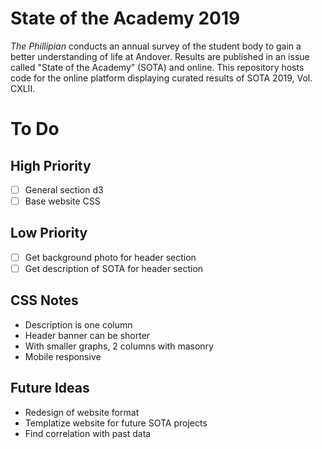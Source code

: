 # State of the Academy 2019

*The Phillipian* conducts an annual survey of the student body to gain a better understanding of life at Andover. Results are published in an issue called "State of the Academy” (SOTA) and online. This repository hosts code for the online platform displaying curated results of SOTA 2019, Vol. CXLII.

# To Do

## High Priority
- [ ] General section d3
- [ ] Base website CSS

## Low Priority
- [ ] Get background photo for header section
- [ ] Get description of SOTA for header section

## CSS Notes
- Description is one column
- Header banner can be shorter
- With smaller graphs, 2 columns with masonry
- Mobile responsive

## Future Ideas
- Redesign of website format
- Templatize website for future SOTA projects
- Find correlation with past data
